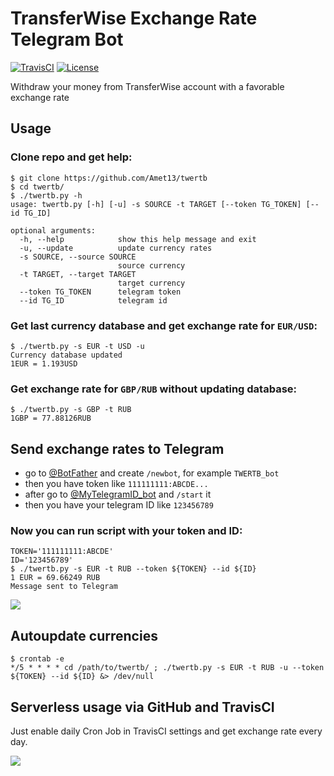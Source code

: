 # TransferWise Exchange Rate Telegram Bot

[![TravisCI](https://travis-ci.org/Amet13/twertb.svg?branch=master)](https://travis-ci.org/Amet13/twertb/)
[![License](https://img.shields.io/badge/license-GNU_GPLv3-red.svg)](https://www.gnu.org/licenses/gpl-3.0.html)

Withdraw your money from TransferWise account with a favorable exchange rate

## Usage

### Clone repo and get help:

```
$ git clone https://github.com/Amet13/twertb
$ cd twertb/
$ ./twertb.py -h
usage: twertb.py [-h] [-u] -s SOURCE -t TARGET [--token TG_TOKEN] [--id TG_ID]

optional arguments:
  -h, --help            show this help message and exit
  -u, --update          update currency rates
  -s SOURCE, --source SOURCE
                        source currency
  -t TARGET, --target TARGET
                        target currency
  --token TG_TOKEN      telegram token
  --id TG_ID            telegram id
```

### Get last currency database and get exchange rate for `EUR/USD`:

```
$ ./twertb.py -s EUR -t USD -u
Currency database updated
1EUR = 1.193USD
```

### Get exchange rate for `GBP/RUB` without updating database:

```
$ ./twertb.py -s GBP -t RUB
1GBP = 77.88126RUB
```

## Send exchange rates to Telegram

* go to [@BotFather](https://t.me/BotFather) and create `/newbot`, for example `TWERTB_bot`
* then you have token like `111111111:ABCDE...`
* after go to [@MyTelegramID_bot](https://t.me/MyTelegramID_bot) and `/start` it
* then you have your telegram ID like `123456789`

### Now you can run script with your token and ID:

```
TOKEN='111111111:ABCDE'
ID='123456789'
$ ./twertb.py -s EUR -t RUB --token ${TOKEN} --id ${ID}
1 EUR = 69.66249 RUB
Message sent to Telegram
```

![](https://raw.githubusercontent.com/Amet13/twertb/master/misc/message.jpg)

## Autoupdate currencies

```
$ crontab -e
*/5 * * * * cd /path/to/twertb/ ; ./twertb.py -s EUR -t RUB -u --token ${TOKEN} --id ${ID} &> /dev/null
```

## Serverless usage via GitHub and TravisCI

Just enable daily Cron Job in TravisCI settings and get exchange rate every day.

![](https://raw.githubusercontent.com/Amet13/twertb/master/misc/cronjob.png)
